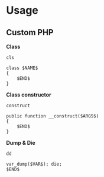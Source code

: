 Usage
=====

## Custom PHP ##

**Class**

`cls`

    class $NAME$
	{
		$END$
	}

**Class constructor**

`construct`

	public function __construct($ARGS$)
	{
		$END$
	}

**Dump & Die**

`dd`

	var_dump($VAR$); die;
	$END$
